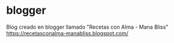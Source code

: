 # blogger
Blog creado en blogger llamado "Recetas con Alma - Mana Bliss"
https://recetasconalma-manabliss.blogspot.com/
